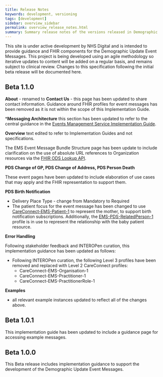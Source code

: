 ```yaml
---
title: Release Notes
keywords: development, versioning
tags: [development]
sidebar: overview_sidebar
permalink: overview_release_notes.html
summary: Summary release notes of the versions released in Demographic Update Event Messages Implementation Guide
---
```


This site is under active development by NHS Digital and is intended to provide guidance and FHIR components for the Demographic Update Event Messages. This project is being developed using an agile methodology so iterative updates to content will be added on a regular basis, and remains subject to clinical review. Changes to this specification following the initial beta release will be documented here.

## Beta 1.1.0 ##

**About** - renamed to **Contact Us** - this page has been updated to share contact information. Guidance around FHIR profiles for event messages has been removed as it is not within the scope of this Implementation Guide. 

***Messaging Architecture** this section has been updated to refer to the central guidance in the [Events Management Service Implementation Guide](https://developer.nhs.uk/apis/ems-beta/).

**Overview** text edited to refer to Implementation Guides and not specifications. 

The EMS Event Message Bundle Structure page has been update to include clarification on the use of absolute URL references to Organization resources via the [FHIR ODS Lookup API](https://developer.nhs.uk/apis/ods).

**PDS Change of GP, PDS Change of Address, PDS Person Death**

These event pages have been updated to include elaboration of use cases that may apply and the FHIR representation to support them.

**PDS Birth Notification**
- Delivery Place Type - change from Mandatory to Required
- The patient focus for the event message has been changed to use [CareConnect-EMS-Patient-1](https://fhir.nhs.uk/STU3/StructureDefinition/CareConnect-EMS-Patient-1) to represent the mother, to support birth notification subscriptions. Additionally, the [EMS-PDS-RelatedPerson-1](https://fhir.nhs.uk/STU3/StructureDefinition/EMS-PDS-RelatedPerson-1) profile is in use to represent the relationship with the baby patient resource.


**Error Handling**

Following stakeholder feedback and INTEROPen curation, this implementation guidance has been updated as follows:

- Following INTEROPen curation, the following Level 3 profiles have been removed and replaced with Level 2 CareConnect profiles:
	- CareConnect-EMS-Organisation-1
	- CareConnect-EMS-Practitioner-1
	- CareConnect-EMS-PractitionerRole-1

**Examples** 
- all relevant example instances updated to reflect all of the changes above.

## Beta 1.0.1 ##
This implementation guide has been updated to include a guidance page for accessing example messages.
 
## Beta 1.0.0 ##
This Beta release includes implementation guidance to support the development of the Demographic Update Event Messages.


